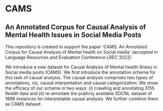 # CAMS
## An Annotated Corpus for Causal Analysis of Mental Health Issues in Social Media Posts

This repository is created to support the paper 'CAMS: An Annotated Corpus for Causal Analysis of Mental health on Social media' (accepted in Language Resources and Evaluation Conference LREC'2022)

We introduce a new dataset for Causal Analysis of Mental health illness in Social media posts (CAMS). We first introduce the annotation schema for this task of causal analysis. The causal analysis comprises two types of annotations, viz, causal interpretation and causal categorization. We show the efficacy of our scheme in two ways: (i) crawling and annotating 3155 Reddit data and (ii) re-annotate the publicly available SDCNL dataset of 1896 instances for interpretable causal analysis. We further combine them as CAMS dataset.

